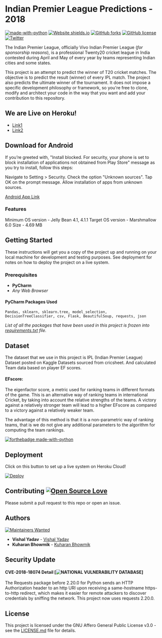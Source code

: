 # Indian Premier League Predictions - 2018

[![made-with-python](https://img.shields.io/badge/Made%20with-Python-1f425f.svg)](https://www.python.org/)
[![Website shields.io](https://img.shields.io/website-up-down-green-red/http/shields.io.svg)](http://shields.io/)
[![GitHub forks](https://img.shields.io/github/forks/kuharan/IPL-ML-2018.svg)](https://github.com/kuharan/IPL-ML-2018/network)
[![GitHub license](https://img.shields.io/github/license/kuharan/IPL-ML-2018.svg)](https://github.com/kuharan/IPL-ML-2018/blob/master/LICENSE)
[![Twitter](https://img.shields.io/twitter/url/https/github.com/kuharan/IPL-ML-2018/.svg?style=social)](https://twitter.com/intent/tweet?text=Wow!&nbsp;This&nbsp;is&nbsp;so&nbsp;Cool:&url=https%3A%2F%2Fgithub.com%2Fkuharan%2FIPL-ML-2018%2F)



The Indian Premier League, officially Vivo Indian Premier League (_for sponsorship reasons_), is a professional Twenty20 cricket league in India contested during April and May of every year by teams representing Indian cities and some states.

This project is an attempt to predict the winner of T20 cricket matches. The objective is to predict the result (winner) of every IPL match. The project also predicts the ultimate winner of the tournament. It does not impose a specific development philosophy or framework, so you're free to clone, modify and architect your code in the way that you want and add your contribution to this repository.

## We are Live on Heroku!
* [Link1](https://ipl2018prediction.herokuapp.com/)
* [Link2](https://iplprediction2018.herokuapp.com/)

## Download for Android
If you’re greeted with, "Install blocked. For security, your phone is set to block installation of applications not obtained from Play Store" message as you try to install, follow this steps:

Navigate to Setting > Security.
Check the option "Unknown sources".
Tap OK on the prompt message.
Allow installation of apps from unknown sources.

[Android App Link](https://drive.google.com/file/d/1y27A_qlN9aEUUejGptflbxLCdof73srs/view?usp=sharing)

### Features
Minimum OS version - Jelly Bean 4.1, 4.1.1
Target OS version - Marshmallow 6.0
Size - 4.69 MB

## Getting Started

These instructions will get you a copy of the project up and running on your local machine for development and testing purposes. See deployment for notes on how to deploy the project on a live system.

### Prerequisites

* **PyCharm**
* _Any Web Browser_

#### PyCharm Packages Used
```
Pandas, sklearn, sklearn.tree, model_selection, DecisionTreeClassifier, csv, Flask, BeautifulSoup, requests, json 
```
_List of all the packages that have been used in this project is frozen into [requirements.txt](requirements.txt) file._

## Dataset 
The dataset that we use in this project is IPL (Indian Premier League) Dataset posted on Kaggle Datasets sourced from cricsheet. And calculated Team data based on player EF scores. 

#### EFscore: 
The eigenfactor score, a metric used for ranking teams in different formats of the game. This is an alternative way of ranking teams in international Cricket, by taking into account the relative strengths of the teams. A victory against a relatively stronger team will lead to a higher EFscore as compared to a victory against a relatively weaker team.

The advantage of this method is that it is a non-parametric way of ranking teams, that is we do not give any additional parameters to the algorithm for computing the team rankings.

[![forthebadge made-with-python](http://ForTheBadge.com/images/badges/made-with-python.svg)](https://www.python.org/)

## Deployment
Click on this button to set up a live system on Heroku Cloud!

[![Deploy](https://www.herokucdn.com/deploy/button.svg)](https://heroku.com/deploy)

## Contributing  [![Open Source Love](https://badges.frapsoft.com/os/v2/open-source.svg?v=103)](https://github.com/ellerbrock/open-source-badges/)

Please submit a pull request to this repo or open an issue.

## Authors 
[![Maintainers Wanted](https://img.shields.io/badge/maintainers-wanted-red.svg)](https://github.com/pickhardt/maintainers-wanted)
* **Vishal Yadav** - [Vishal Yadav](https://github.com/vishal-kr-yadav)
* **Kuharan Bhowmik** - [Kuharan Bhowmik](https://github.com/kuharan)

## Security Update
#### CVE-2018-18074 Detail [![NATIONAL VULNERABILITY DATABASE](https://nvd.nist.gov/vuln/detail/CVE-2018-18074)]
The Requests package before 2.20.0 for Python sends an HTTP Authorization header to an http URI upon receiving a same-hostname https-to-http redirect, which makes it easier for remote attackers to discover credentials by sniffing the network. This project now uses requests 2.20.0.

## License

This project is licensed under the GNU Affero General Public License v3.0 - see the [LICENSE.md](LICENSE) file for details.

